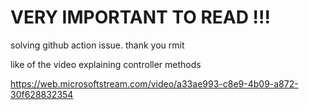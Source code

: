 # VERY IMPORTANT TO READ !!!
solving github action issue. thank you rmit

like of the video explaining controller methods 

https://web.microsoftstream.com/video/a33ae993-c8e9-4b09-a872-30f628832354
